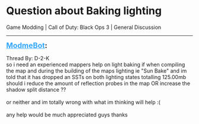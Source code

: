 # Question about Baking lighting
Game Modding | Call of Duty: Black Ops 3 | General Discussion

---
<strong style="font-size: 1.4em;"><span style="text-decoration: underline;text-decoration-color: #34a7f9;"><span style="color:#34a7f9;">ModmeBot</span></span>:</strong>

<p>Thread By: D-2-K<br />so i need an experienced mappers help on light baking if when compiling the map and during the building of the maps lighting ie &quot;Sun Bake&quot; and im told that it has dropped an SSTs on both lighting states totalling 125.00mb should i reduce the amount of reflection probes in the map OR increase the shadow split distance ??<br /> <br />or neither and im totally wrong with what im thinking will help :(<br /> <br />any help would be much appreciated guys thanks</p>
